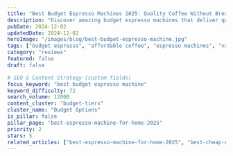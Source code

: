 ```yaml
---
title: "Best Budget Espresso Machines 2025: Quality Coffee Without Breaking the Bank"
description: "Discover amazing budget espresso machines that deliver quality coffee without the premium price. Expert reviews of affordable options."
pubDate: 2024-12-02
updatedDate: 2024-12-02
heroImage: "/images/blog/best-budget-espresso-machine.jpg"
tags: ["budget espresso", "affordable coffee", "espresso machines", "value"]
category: "reviews"
featured: false
draft: false

# SEO & Content Strategy (custom fields)
focus_keyword: "best budget espresso machine"
keyword_difficulty: 72
search_volume: 12000
content_cluster: "budget-tiers"
cluster_name: "Budget Options"
is_pillar: false
pillar_page: "best-espresso-machine-for-home-2025"
priority: 2
stars: 5
related_articles: ["best-espresso-machine-for-home-2025", "best-cheap-espresso-machine", "best-espresso-machine-under-500"]
---
```


